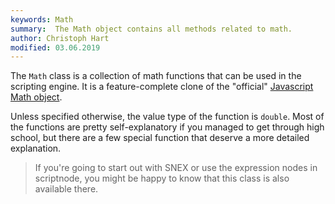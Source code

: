 ```yaml
---
keywords: Math
summary:  The Math object contains all methods related to math.
author: Christoph Hart
modified: 03.06.2019
---
```


The `Math` class is a collection of math functions that can be used in the scripting engine. It is a feature-complete clone of the "official" [Javascript Math object](https://www.w3schools.com/Js/js_math.asp).

Unless specified otherwise, the value type of the function is `double`. Most of the functions are pretty self-explanatory if you managed to get through high school, but there are a few special function that deserve a more detailed explanation.

> If you're going to start out with SNEX or use the expression nodes in scriptnode, you might be happy to know that this class is also available there.